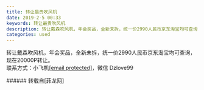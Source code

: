 ```yaml
---
title: 转让最贵吹风机
date: 2019-2-5 00:33
keywords: 转让最贵吹风机
description: 转让戴森吹风机，年会奖品，全新未拆，统一价2990人民币京东淘宝均可查询，现在20000P转让。联系方式：小飞机[email protected]，微信 Dzlove99
categories: used
---
```

<td class="t_f" id="postmessage_2917423">

转让戴森吹风机，年会奖品，全新未拆，统一价2990人民币京东淘宝均可查询，现在20000P转让。<br/>
联系方式：小飞机<a class="__cf_email__" data-cfemail="1835587a79717c6d292e2020" href="/cdn-cgi/l/email-protection">[email protected]</a>，微信 Dzlove99<br/>
</td>
###### 转载自[菲龙网]